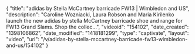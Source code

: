 {
    "title": "adidas by Stella McCartney barricade FW13 | Wimbledon and US",
    "description": "Caroline Wozniacki, Laura Robson and Maria Kirilenko launch the new adidas by stella McCartney barricade shoe and range for FW13 Grand Slams. Shop the collec...",
    "videoid": "154102",
    "date_created": "1398106862",
    "date_modified": "1418181299",
    "type": "captivate",
    "layout": "video",
    "url": "\/v\/adidas-by-stella-mccartney-barricade-fw13-wimbledon-and-us\/154102"
}